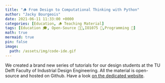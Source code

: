 ```yaml
---
title: "🪵 From Design to Computational Thinking with Python"
author: "Jacky Bourgeois"
date: 2021-06-11 11:33:00 +0000
categories: [Education, 🪵 Teaching Material]
tags: [Education 🎓, Open-Source 👐🏼,IO1075 📖,Programming 📱]
math: true
mermaid: true
pin: false
image:
  path: /assets/img/code-ide.gif
---
```


We created a brand new series of tutorials for our design students at the TU Delft Faculty of Industrial Design Engineering. All the material is open-source and hosted on Github. Have a look [on the dedicated website](https://datacentricdesign.github.io/code).